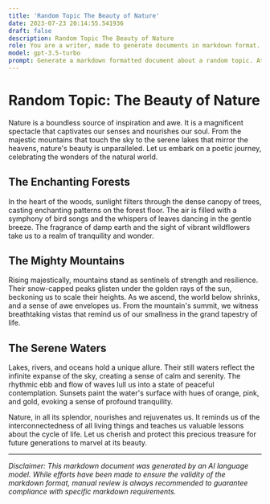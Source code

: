 ```yaml
---
title: 'Random Topic The Beauty of Nature'
date: 2023-07-23 20:14:55.541936
draft: false
description: Random Topic The Beauty of Nature
role: You are a writer, made to generate documents in markdown format. It is very important that all of the documents you generate are in valid markdown format.
model: gpt-3.5-turbo
prompt: Generate a markdown formatted document about a random topic. At the bottom, include a disclaimer explaining that the document was generated by you. The first line of the document should be the title. Make sure that the entire document is in proper markdown format, using a mix of various tags to make the document visually appealing.
---
```


# Random Topic: The Beauty of Nature

Nature is a boundless source of inspiration and awe. It is a magnificent spectacle that captivates our senses and nourishes our soul. From the majestic mountains that touch the sky to the serene lakes that mirror the heavens, nature's beauty is unparalleled. Let us embark on a poetic journey, celebrating the wonders of the natural world.

## The Enchanting Forests

In the heart of the woods, sunlight filters through the dense canopy of trees, casting enchanting patterns on the forest floor. The air is filled with a symphony of bird songs and the whispers of leaves dancing in the gentle breeze. The fragrance of damp earth and the sight of vibrant wildflowers take us to a realm of tranquility and wonder.

## The Mighty Mountains

Rising majestically, mountains stand as sentinels of strength and resilience. Their snow-capped peaks glisten under the golden rays of the sun, beckoning us to scale their heights. As we ascend, the world below shrinks, and a sense of awe envelopes us. From the mountain's summit, we witness breathtaking vistas that remind us of our smallness in the grand tapestry of life.

## The Serene Waters

Lakes, rivers, and oceans hold a unique allure. Their still waters reflect the infinite expanse of the sky, creating a sense of calm and serenity. The rhythmic ebb and flow of waves lull us into a state of peaceful contemplation. Sunsets paint the water's surface with hues of orange, pink, and gold, evoking a sense of profound tranquility.

Nature, in all its splendor, nourishes and rejuvenates us. It reminds us of the interconnectedness of all living things and teaches us valuable lessons about the cycle of life. Let us cherish and protect this precious treasure for future generations to marvel at its beauty.

---

*Disclaimer: This markdown document was generated by an AI language model. While efforts have been made to ensure the validity of the markdown format, manual review is always recommended to guarantee compliance with specific markdown requirements.*